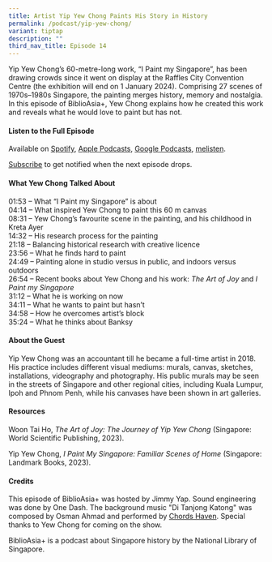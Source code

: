 ```yaml
---
title: Artist Yip Yew Chong Paints His Story in History
permalink: /podcast/yip-yew-chong/
variant: tiptap
description: ""
third_nav_title: Episode 14
---
```

<p>Yip Yew Chong’s 60-metre-long work, “I Paint my Singapore”, has been drawing crowds since it went on display at the Raffles City Convention Centre (the exhibition will end on 1 January 2024). Comprising 27 scenes of 1970s–1980s Singapore, the painting merges history, memory and nostalgia. In this episode of BiblioAsia+, Yew Chong explains how he created this work and reveals what he would love to paint but has not.</p><p></p><h4><strong>Listen to the Full Episode</strong></h4><p>Available on <a href="https://open.spotify.com/episode/6NYgoIymDy90Ng76tWsjsr" rel="noopener noreferrer nofollow" target="_blank">Spotify</a>, <a href="https://podcasts.apple.com/us/podcast/artist-yip-yew-chong-paints-his-story-in-history/id1688142751?i=1000639313389" rel="noopener noreferrer nofollow" target="_blank">Apple Podcasts</a>, <a href="https://podcasts.google.com/feed/aHR0cHM6Ly9mZWVkcy5jYXB0aXZhdGUuZm0vYmlibGlvYXNpYS8/episode/ZDE1YTc1MmMtYmU1Ni00ODE4LTliYWQtYzY5NmRhNzY0ZDJm?sa=X&amp;ved=0CAUQkfYCahcKEwiI56C6nqCDAxUAAAAAHQAAAAAQNA" rel="noopener noreferrer nofollow" target="_blank">Google Podcasts</a>, <a href="https://www.melisten.sg/podcast/playlist/BiblioAsia%2B-2115156/Artist-Yip-Yew-Chong-Paints-His-Story-in-History-2278281" rel="noopener noreferrer nofollow" target="_blank">melisten</a>.</p><p><a href="https://open.spotify.com/show/66PYiIthr1KqQhJ82XH4DN" rel="noopener noreferrer nofollow" target="_blank">Subscribe</a> to get notified when the next episode drops.</p><p></p><h4><strong>What Yew Chong Talked About</strong></h4><p>01:53 – What “I Paint my Singapore” is about<br>04:14 – What inspired Yew Chong to paint this 60 m canvas<br>08:31 – Yew Chong’s favourite scene in the painting, and his childhood in Kreta Ayer<br>14:32 – His research process for the painting<br>21:18 – Balancing historical research with creative licence<br>23:56 – What he finds hard to paint<br>24:49 – Painting alone in studio versus in public, and indoors versus outdoors<br>26:54 – Recent books about Yew Chong and his work: <em>The Art of Joy</em> and <em>I Paint my Singapore</em><br>31:12 – What he is working on now<br>34:11 – What he wants to paint but hasn’t<br>34:58 – How he overcomes artist’s block<br>35:24 – What he thinks about Banksy</p><p></p><h4><strong>About the Guest</strong></h4><p>Yip Yew Chong was an accountant till he became a full-time artist in 2018. His practice includes different visual mediums: murals, canvas, sketches, installations, videography and photography. His public murals may be seen in the streets of Singapore and other regional cities, including Kuala Lumpur, Ipoh and Phnom Penh, while his canvases have been shown in art galleries.</p><p></p><h4><strong>Resources</strong></h4><p>Woon Tai Ho, <em>The Art of Joy: The Journey of Yip Yew Chong </em>(Singapore: World Scientific Publishing, 2023).</p><p>Yip Yew Chong, <em>I Paint My Singapore: Familiar Scenes of Home</em> (Singapore: Landmark Books, 2023).</p><p></p><h4><strong>Credits</strong></h4><p>This episode of BiblioAsia+ was hosted by Jimmy Yap. Sound engineering was done by One Dash. The background music "Di Tanjong Katong" was composed by Osman Ahmad and performed by <a href="https://www.youtube.com/watch?v=uA2v7ka5TAI" rel="noopener noreferrer nofollow" target="_blank">Chords Haven</a>. Special thanks to Yew Chong for coming on the show.</p><p>BiblioAsia+ is a podcast about Singapore history by the National Library of Singapore.</p>